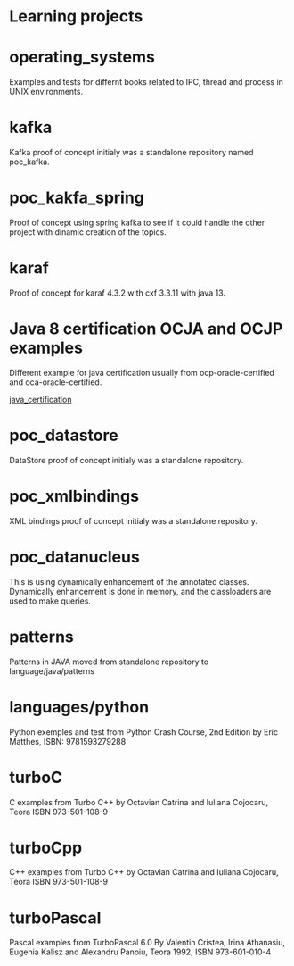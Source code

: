 # Learning projects

# operating_systems

Examples and tests for differnt books related to IPC, thread and process in UNIX environments.


# kafka

Kafka proof of concept initialy was a standalone repository named poc_kafka.

# poc_kakfa_spring

Proof of concept using spring kafka to see if it could handle the other project with dinamic creation
of the topics.

# karaf

Proof of concept for karaf 4.3.2 with cxf 3.3.11 with java 13.


# Java 8 certification OCJA and OCJP examples

Different example for java certification usually from ocp-oracle-certified and oca-oracle-certified.

[java_certification](languages/java/certification/README.md)


# poc_datastore

DataStore proof of concept initialy was a standalone repository.


# poc_xmlbindings

XML bindings proof of concept initialy was a standalone repository.

# poc_datanucleus

This is using dynamically enhancement of the annotated classes.
Dynamically enhancement is done in memory, and the classloaders are used to make queries.


# patterns

Patterns in JAVA moved from standalone repository to language/java/patterns


# languages/python

Python exemples and test from Python Crash Course, 2nd Edition by Eric Matthes, ISBN: 9781593279288


# turboC

C examples from Turbo C++ by Octavian Catrina and Iuliana Cojocaru, Teora ISBN 973-501-108-9


# turboCpp

C++ examples from Turbo C++ by Octavian Catrina and Iuliana Cojocaru, Teora ISBN 973-501-108-9


# turboPascal

Pascal examples from TurboPascal 6.0 By Valentin Cristea, Irina Athanasiu, Eugenia Kalisz and Alexandru Panoiu, Teora 1992, ISBN 973-601-010-4


